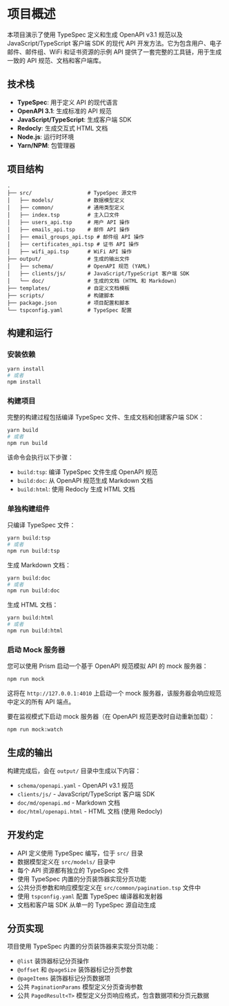 # 项目概述

本项目演示了使用 TypeSpec 定义和生成 OpenAPI v3.1 规范以及 JavaScript/TypeScript 客户端 SDK 的现代 API 开发方法。它为包含用户、电子邮件、邮件组、WiFi 和证书资源的示例 API 提供了一套完整的工具链，用于生成一致的 API 规范、文档和客户端库。

## 技术栈

- **TypeSpec**: 用于定义 API 的现代语言
- **OpenAPI 3.1**: 生成标准的 API 规范
- **JavaScript/TypeScript**: 生成客户端 SDK
- **Redocly**: 生成交互式 HTML 文档
- **Node.js**: 运行时环境
- **Yarn/NPM**: 包管理器

## 项目结构

```
.
├── src/                  # TypeSpec 源文件
│   ├── models/           # 数据模型定义
│   ├── common/           # 通用类型定义
│   ├── index.tsp         # 主入口文件
│   ├── users_api.tsp     # 用户 API 操作
│   ├── emails_api.tsp    # 邮件 API 操作
│   ├── email_groups_api.tsp # 邮件组 API 操作
│   ├── certificates_api.tsp # 证书 API 操作
│   ├── wifi_api.tsp      # WiFi API 操作
├── output/               # 生成的输出文件
│   ├── schema/           # OpenAPI 规范 (YAML)
│   ├── clients/js/       # JavaScript/TypeScript 客户端 SDK
│   └── doc/              # 生成的文档 (HTML 和 Markdown)
├── templates/            # 自定义文档模板
├── scripts/              # 构建脚本
├── package.json          # 项目配置和脚本
└── tspconfig.yaml        # TypeSpec 配置
```

## 构建和运行

### 安装依赖

```bash
yarn install
# 或者
npm install
```

### 构建项目

完整的构建过程包括编译 TypeSpec 文件、生成文档和创建客户端 SDK：

```bash
yarn build
# 或者
npm run build
```

该命令会执行以下步骤：
- `build:tsp`: 编译 TypeSpec 文件生成 OpenAPI 规范
- `build:doc`: 从 OpenAPI 规范生成 Markdown 文档
- `build:html`: 使用 Redocly 生成 HTML 文档

### 单独构建组件

只编译 TypeSpec 文件：
```bash
yarn build:tsp
# 或者
npm run build:tsp
```

生成 Markdown 文档：
```bash
yarn build:doc
# 或者
npm run build:doc
```

生成 HTML 文档：
```bash
yarn build:html
# 或者
npm run build:html
```

### 启动 Mock 服务器

您可以使用 Prism 启动一个基于 OpenAPI 规范模拟 API 的 mock 服务器：

```bash
npm run mock
```

这将在 `http://127.0.0.1:4010` 上启动一个 mock 服务器，该服务器会响应规范中定义的所有 API 端点。

要在监视模式下启动 mock 服务器（在 OpenAPI 规范更改时自动重新加载）：
```bash
npm run mock:watch
```

## 生成的输出

构建完成后，会在 `output/` 目录中生成以下内容：

- `schema/openapi.yaml` - OpenAPI v3.1 规范
- `clients/js/` - JavaScript/TypeScript 客户端 SDK
- `doc/md/openapi.md` - Markdown 文档
- `doc/html/openapi.html` - HTML 文档 (使用 Redocly)

## 开发约定

- API 定义使用 TypeSpec 编写，位于 `src/` 目录
- 数据模型定义在 `src/models/` 目录中
- 每个 API 资源都有独立的 TypeSpec 文件
- 使用 TypeSpec 内置的分页装饰器实现分页功能
- 公共分页参数和响应模型定义在 `src/common/pagination.tsp` 文件中
- 使用 `tspconfig.yaml` 配置 TypeSpec 编译器和发射器
- 文档和客户端 SDK 从单一的 TypeSpec 源自动生成

## 分页实现

项目使用 TypeSpec 内置的分页装饰器来实现分页功能：

- `@list` 装饰器标记分页操作
- `@offset` 和 `@pageSize` 装饰器标记分页参数
- `@pageItems` 装饰器标记分页数据项
- 公共 `PaginationParams` 模型定义分页查询参数
- 公共 `PagedResult<T>` 模型定义分页响应格式，包含数据项和分页元数据